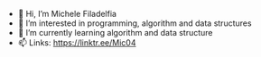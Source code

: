 - 👋 Hi, I’m Michele Filadelfia
- 👀 I’m interested in programming, algorithm and data structures 
- 🌱 I’m currently learning algorithm and data structure
- 📫 Links: https://linktr.ee/Mic04

<!-- - 💞️ I’m looking to collaborate on ... -->
